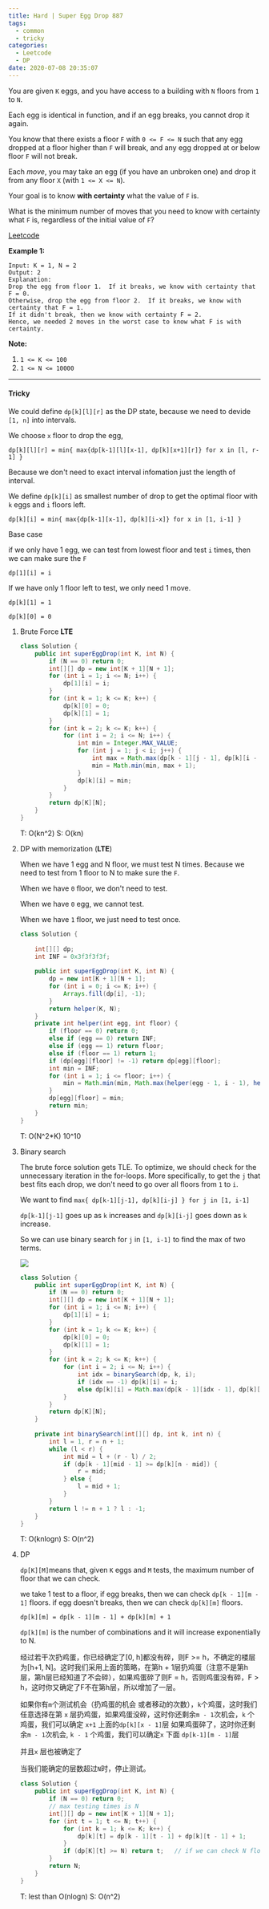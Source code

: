 ```yaml
---
title: Hard | Super Egg Drop 887
tags:
  - common
  - tricky
categories:
  - Leetcode
  - DP
date: 2020-07-08 20:35:07
---
```


You are given `K` eggs, and you have access to a building with `N` floors from `1` to `N`. 

Each egg is identical in function, and if an egg breaks, you cannot drop it again.

You know that there exists a floor `F` with `0 <= F <= N` such that any egg dropped at a floor higher than `F` will break, and any egg dropped at or below floor `F` will not break.

Each *move*, you may take an egg (if you have an unbroken one) and drop it from any floor `X` (with `1 <= X <= N`). 

Your goal is to know **with certainty** what the value of `F` is.

What is the minimum number of moves that you need to know with certainty what `F` is, regardless of the initial value of `F`?

[Leetcode](https://leetcode.com/problems/super-egg-drop/)

<!--more-->

**Example 1:**

```
Input: K = 1, N = 2
Output: 2
Explanation: 
Drop the egg from floor 1.  If it breaks, we know with certainty that F = 0.
Otherwise, drop the egg from floor 2.  If it breaks, we know with certainty that F = 1.
If it didn't break, then we know with certainty F = 2.
Hence, we needed 2 moves in the worst case to know what F is with certainty.
```

**Note:**

1. `1 <= K <= 100`
2. `1 <= N <= 10000`

---

#### Tricky 

We could define `dp[k][l][r]` as the DP state, because we need to devide `[1, n]` into intervals.

We choose `x` floor to drop the egg, 

`dp[k][l][r] = min{ max{dp[k-1][l][x-1], dp[k][x+1][r]} for x in [l, r-1] }`

Because we don't need to exact interval infomation just the length of interval.

We define `dp[k][i]` as smallest number of drop to get the optimal floor with `k` eggs and `i` floors left.

`dp[k][i] = min{ max{dp[k-1][x-1], dp[k][i-x]} for x in [1, i-1] }`

Base case

if we only have 1 egg, we can test from lowest floor and test `i` times, then we can make sure the `F`

`dp[1][i] = i`

If we have only 1 floor left to test, we only need 1 move.

`dp[k][1] = 1`

`dp[k][0] = 0`

1. Brute Force       **LTE**

   ```java
   class Solution {
       public int superEggDrop(int K, int N) {
           if (N == 0) return 0;
           int[][] dp = new int[K + 1][N + 1];
           for (int i = 1; i <= N; i++) {
               dp[1][i] = i;
           }
           for (int k = 1; k <= K; k++) {
               dp[k][0] = 0;
               dp[k][1] = 1;
           }
           for (int k = 2; k <= K; k++) {
               for (int i = 2; i <= N; i++) {
                   int min = Integer.MAX_VALUE;
                   for (int j = 1; j < i; j++) {
                       int max = Math.max(dp[k - 1][j - 1], dp[k][i - j]);
                       min = Math.min(min, max + 1);
                   }
                   dp[k][i] = min;
               }
           }
           return dp[K][N];
       }
   }
   ```

   T: O(kn^2)			S: O(kn)

2. DP with memorization         (**LTE**)

   When we have 1 egg and N floor, we must test N times. Because we need to test from 1 floor to N to make sure the `F`.

   When we have `0` floor, we don't need to test.

   When we have `0` egg, we cannot test.

   When we have `1` floor, we just need to test once.

   ```java
   class Solution {
       
       int[][] dp;
       int INF = 0x3f3f3f3f;
       
       public int superEggDrop(int K, int N) {
           dp = new int[K + 1][N + 1];
           for (int i = 0; i <= K; i++) {
               Arrays.fill(dp[i], -1);
           }
           return helper(K, N);
       }
       private int helper(int egg, int floor) {
           if (floor == 0) return 0;
           else if (egg == 0) return INF;
           else if (egg == 1) return floor;
           else if (floor == 1) return 1;
           if (dp[egg][floor] != -1) return dp[egg][floor];
           int min = INF;
           for (int i = 1; i <= floor; i++) {
               min = Math.min(min, Math.max(helper(egg - 1, i - 1), helper(egg, floor - i)) + 1);
           }
           dp[egg][floor] = min;
           return min;
       }
   }
   ```

   T:  O(N^2\*K)				10^10

3. Binary search

   The brute force solution gets TLE. To optimize, we should check for the unnecessary iteration in the for-loops. More specifically, to get the `j` that best fits each drop, we don't need to go over all floors from `1` to `i`.

   We want to find `max{ dp[k-1][j-1], dp[k][i-j] } for j in [1, i-1]`

   `dp[k-1][j-1]` goes up as `k` increases and `dp[k][i-j]` goes down as `k` increase.

   So we can use binary search for `j` in `[1, i-1]` to find the max of two terms.

   ![](https://raw.githubusercontent.com/aranne/aranne.github.io/master/images/IMG_887.png)

   ```java
   class Solution {
       public int superEggDrop(int K, int N) {
           if (N == 0) return 0;
           int[][] dp = new int[K + 1][N + 1];
           for (int i = 1; i <= N; i++) {
               dp[1][i] = i;
           }
           for (int k = 1; k <= K; k++) {
               dp[k][0] = 0;
               dp[k][1] = 1;
           }
           for (int k = 2; k <= K; k++) {
               for (int i = 2; i <= N; i++) {
                   int idx = binarySearch(dp, k, i);
                   if (idx == -1) dp[k][i] = i;
                   else dp[k][i] = Math.max(dp[k - 1][idx - 1], dp[k][i - idx]) + 1;
               }
           }
           return dp[K][N];
       }
       
       private int binarySearch(int[][] dp, int k, int n) {
           int l = 1, r = n + 1;
           while (l < r) {
               int mid = l + (r - l) / 2;
               if (dp[k - 1][mid - 1] >= dp[k][n - mid]) {
                   r = mid;
               } else {
                   l = mid + 1;
               }
           }
           return l != n + 1 ? l : -1;
       }
   }
   ```

   T: O(knlogn)			S: O(n^2)

4. DP

   `dp[K][M]`means that, given `K` eggs and `M` tests, the maximum number of floor that we can check.

   we take 1 test to a floor,
   if egg breaks, then we can check `dp[k - 1][m - 1]` floors.
   if egg doesn't breaks, then we can check `dp[k][m]` floors.

   `dp[k][m] = dp[k - 1][m - 1] + dp[k][m] + 1`

   `dp[k][m]` is the number of combinations and it will increase exponentially to N.

   经过若干次扔鸡蛋，你已经确定了[0, h]都没有碎，则F >= h，不确定的楼层为[h+1, N]。这时我们采用上面的策略，在第h + 1层扔鸡蛋（注意不是第h层，第h层已经知道了不会碎），如果鸡蛋碎了则F = h，否则鸡蛋没有碎，F > h，这时你又确定了F不在第h层，所以增加了一层。

   如果你有`m`个测试机会（扔鸡蛋的机会 或者移动的次数），`k`个鸡蛋，这时我们任意选择在第 `x` 层扔鸡蛋，如果鸡蛋没碎，这时你还剩余`m - 1`次机会，`k` 个鸡蛋，我们可以确定 `x+1`  上面的`dp[k][x - 1]`层
   如果鸡蛋碎了，这时你还剩余`m - 1`次机会, `k - 1` 个鸡蛋，我们可以确定`x` 下面 `dp[k-1][m - 1]`层

   并且`x` 层也被确定了

   当我们能确定的层数超过`N`时，停止测试。

   ```java
   class Solution {
       public int superEggDrop(int K, int N) {
           if (N == 0) return 0;
           // max testing times is N
           int[][] dp = new int[K + 1][N + 1];
           for (int t = 1; t <= N; t++) {
               for (int k = 1; k <= K; k++) {
                   dp[k][t] = dp[k - 1][t - 1] + dp[k][t - 1] + 1;
               }
               if (dp[K][t] >= N) return t;   // if we can check N floors
           }
           return N;
       }
   }
   ```

   T: lest than O(nlogn)			S: O(n^2)